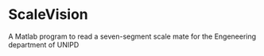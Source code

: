 # ScaleVision
A Matlab program to read a seven-segment scale mate for the Engeneering department of UNIPD
